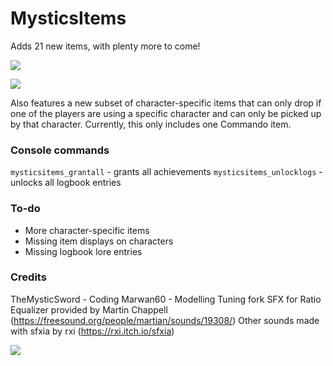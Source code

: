 # MysticsItems
Adds 21 new items, with plenty more to come!

![](https://i.imgur.com/qbVukcN.png)

![](https://i.imgur.com/WYCK8vE.gif)

Also features a new subset of character-specific items that can only drop if one of the players are using a specific character and can only be picked up by that character. Currently, this only includes one Commando item.

### Console commands
`mysticsitems_grantall` - grants all achievements
`mysticsitems_unlocklogs` - unlocks all logbook entries

### To-do
* More character-specific items
* Missing item displays on characters
* Missing logbook lore entries

### Credits
TheMysticSword - Coding
Marwan60 - Modelling
Tuning fork SFX for Ratio Equalizer provided by Martin Chappell (https://freesound.org/people/martian/sounds/19308/)
Other sounds made with sfxia by rxi (https://rxi.itch.io/sfxia)

![](https://i.imgur.com/gBBfdeO.png)
